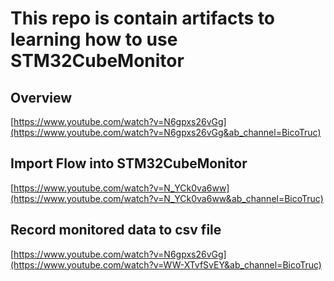 # This repo is contain artifacts to learning how to use STM32CubeMonitor

## Overview
[https://www.youtube.com/watch?v=N6gpxs26vGg](https://www.youtube.com/watch?v=N6gpxs26vGg&ab_channel=BicoTruc)

## Import Flow into STM32CubeMonitor
[https://www.youtube.com/watch?v=N_YCk0va6ww](https://www.youtube.com/watch?v=N_YCk0va6ww&ab_channel=BicoTruc)

## Record monitored data to csv file 
[https://www.youtube.com/watch?v=N6gpxs26vGg](https://www.youtube.com/watch?v=WW-XTvfSvEY&ab_channel=BicoTruc)

